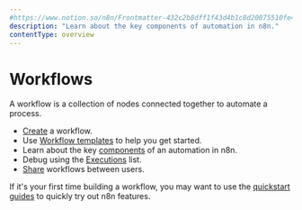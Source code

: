 ```yaml
---
#https://www.notion.so/n8n/Frontmatter-432c2b8dff1f43d4b1c8d20075510fe4
description: "Learn about the key components of automation in n8n."
contentType: overview
---
```


# Workflows

A workflow is a collection of nodes connected together to automate a process.


* [Create](/workflows/create/) a workflow.
* Use [Workflow templates](/workflows/templates/) to help you get started.
* Learn about the key [components](/workflows/components/) of an automation in n8n.
* Debug using the [Executions](/workflows/executions/) list.
* [Share](/workflows/sharing/) workflows between users.

If it's your first time building a workflow, you may want to use the [quickstart guides](/try-it-out/) to quickly try out n8n features.
